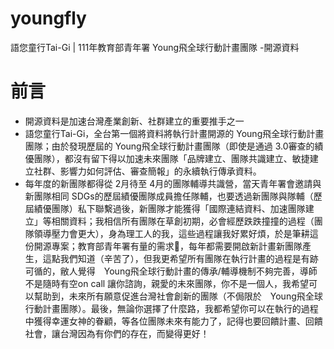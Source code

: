 # youngfly
語您童行Tai-Gi | 111年教育部青年署 Young飛全球行動計畫團隊 -開源資料

# 前言
- 開源資料是加速台灣產業創新、社群建立的重要推手之一
- 語您童行Tai-Gi，全台第一個將資料將執行計畫開源的 Young飛全球行動計畫團隊；由於發現歷屆的 Young飛全球行動計畫團隊（即使是通過 3.0審查的績優團隊），都沒有留下得以加速未來團隊「品牌建立、團隊共識建立、敏捷建立社群、影響力如何評估、審查簡報」的永續執行傳承資料。
- 每年度的新團隊都得從 2月待至 4月的團隊輔導共識營，當天青年署會邀請與新團隊相同 SDGs的歷屆績優團隊成員擔任隊輔，也要透過新團隊與隊輔（歷屆績優團隊）私下聯繫過後，新團隊才能獲得「國際連結資料、加速團隊建立」等相關資料；我相信所有團隊在草創初期，必會經歷跌跌撞撞的過程（團隊領導壓力會更大），身為理工人的我，這些過程讓我好累好煩，於是筆耕這份開源專案；教育部青年署有量的需求🥲，每年都需要開啟新計畫新團隊產生，這點我們知道（辛苦了），但我更希望所有團隊在執行計畫的過程是有跡可循的，敝人覺得　Young飛全球行動計畫的傳承/輔導機制不夠完善，導師不是隨時有空on call 讓你諮詢，親愛的未來團隊，你不是一個人，我希望可以幫助到，未來所有願意促進台灣社會創新的團隊（不侷限於　Young飛全球行動計畫團隊）。最後，無論你選擇了什麼路，我都希望你可以在執行的過程中獲得幸運女神的眷顧，等各位團隊未來有能力了，記得也要回饋計畫、回饋社會，讓台灣因為有你們的存在，而變得更好！
